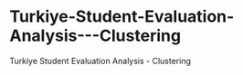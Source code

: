 # Turkiye-Student-Evaluation-Analysis---Clustering
Turkiye Student Evaluation Analysis - Clustering
